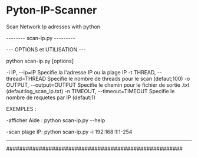 # Pyton-IP-Scanner
Scan Network Ip adresses with python

--------  scan-ip.py  ---------

--- OPTIONS et UTILISATION ---


  python scan-ip.py [options] 

  -i IP, --ip=IP
                        Specifie la l'adresse IP ou la plage IP
  -t THREAD, --thread=THREAD
                        Specifie le nombre de threads pour le scan (defaut;100)
  -o OUTPUT, --output=OUTPUT
                        Specifie le chemin pour le fichier de sortie .txt (defaut:log_scan_ip.txt)
  -n TIMEOUT, --timeout=TIMEOUT
                        Specifie le nombre de requetes par IP (defaut:1)

  EXEMPLES :

  -afficher Aide : python scan-ip.py --help

  -scan plage IP: python scan-ip.py -i 192:168:1:1-254

------------------------------------------------------         
######################################################
